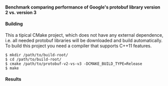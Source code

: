 #### Benchmark comparing performance of Google's protobuf library version 2 vs. version 3

#### Building
This a tipical CMake project, which does not have any external dependence, i.e. all needed
protobuf libraries will be downloaded and build automatically. To build this project you need
a compiler that supports C++11 features.

```
$ mkdir /path/to/build-root/
$ cd /path/to/build-root/
$ cmake /path/to/protobuf-v2-vs-v3 -DCMAKE_BUILD_TYPE=Release
$ make
```

#### Results
